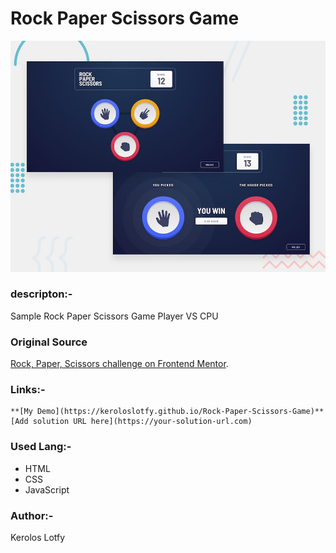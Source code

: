 # Rock Paper  Scissors Game

![desktop-preview!](./rock-paper-scissors-master/design/desktop-preview.jpg)


### descripton:-
Sample Rock Paper  Scissors Game  Player VS CPU 

### Original Source 
[Rock, Paper, Scissors challenge on Frontend Mentor](https://www.frontendmentor.io/challenges/rock-paper-scissors-game-pTgwgvgH).
    
### Links:- 
    **[My Demo](https://keroloslotfy.github.io/Rock-Paper-Scissors-Game)**
    [Add solution URL here](https://your-solution-url.com)
    
### Used Lang:-
 - HTML
 - CSS
 - JavaScript

### Author:-
Kerolos Lotfy
